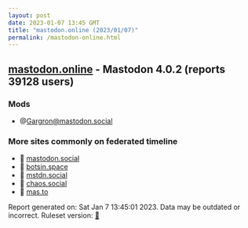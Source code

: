 ```yaml
---
layout: post
date: 2023-01-07 13:45 GMT
title: "mastodon.online (2023/01/07)"
permalink: /mastodon-online.html
---
```



## [mastodon.online](https://mastodon.online) - Mastodon 4.0.2 (reports 39128 users)

### Mods
 * @Gargron@mastodon.social

### More sites commonly on federated timeline

* 🐘 [mastodon.social](/mastodon-social.html)
* 🐘 [botsin.space](/botsin-space.html)
* 🐘 [mstdn.social](/mstdn-social.html)
* 🐘 [chaos.social](/chaos-social.html)
* 🐘 [mas.to](/mas-to.html)

Report generated on: Sat Jan  7 13:45:01 2023. Data may be outdated or incorrect.
Ruleset version: [🏀](/version-basketball)
